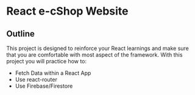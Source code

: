 # React e-cShop Website

[](https://github.com/nology-tech/chicago-consultancy/tree/main/projects/eShop#react-e-cshop-website)

## Outline

[](https://github.com/nology-tech/chicago-consultancy/tree/main/projects/eShop#outline)

This project is designed to reinforce your React learnings and make sure that you are comfortable with most aspect of the framework. With this project you will practice how to:

- Fetch Data within a React App
- Use react-router
- Use Firebase/Firestore
